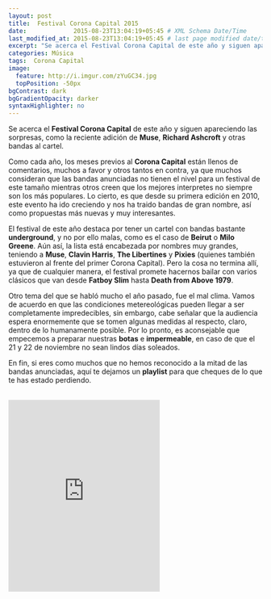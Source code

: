 ```yaml
---
layout: post
title:  Festival Corona Capital 2015
date:             2015-08-23T13:04:19+05:45 # XML Schema Date/Time
last_modified_at: 2015-08-23T13:04:19+05:45 # last page modified date/time
excerpt: "Se acerca el Festival Corona Capital de este año y siguen apareciendo las sorpresas."
categories: Música
tags:  Corona Capital
image:
  feature: http://i.imgur.com/zYuGC34.jpg
  topPosition: -50px
bgContrast: dark
bgGradientOpacity: darker
syntaxHighlighter: no
---
```


Se acerca el **Festival Corona Capital** de este año y siguen apareciendo las sorpresas, como la reciente adición de **Muse**, **Richard Ashcroft** y otras bandas al cartel.

Como cada año, los meses previos al **Corona Capital** están llenos de comentarios, muchos a favor y otros tantos en contra, ya que muchos consideran que las bandas anunciadas no tienen el nivel para un festival de este tamaño mientras otros creen que los mejores interpretes no siempre son los más populares. Lo cierto, es que desde su primera edición en 2010, este evento ha ido creciendo y nos ha traido bandas de gran nombre, así como propuestas más nuevas y muy interesantes.

El festival de este año destaca por tener un cartel con bandas bastante **underground**, y no por ello malas, como es el caso de **Beirut** o **Milo Greene**. Aún así, la lista está encabezada por nombres muy grandes, teniendo a **Muse**, **Clavin Harris**, **The Libertines** y **Pixies** (quienes también estuvieron al frente del primer Corona Capital). Pero la cosa no termina allí, ya que de cualquier manera, el festival promete hacernos bailar con varios clásicos que van desde **Fatboy Slim** hasta  **Death from Above 1979**.

Otro tema del que se habló mucho el año pasado, fue el mal clima. Vamos de acuerdo en que las condiciones metereológicas pueden llegar a ser completamente impredecibles, sin embargo, cabe señalar que la audiencia espera enormemente que se tomen algunas medidas al respecto, claro, dentro de lo humanamente posible. Por lo pronto, es aconsejable que empecemos a preparar nuestras **botas** e **impermeable**, en caso de que el 21 y  22  de noviembre no sean lindos días soleados.

En fin, si eres como muchos que no hemos reconocido a la mitad de las bandas anunciadas, aquí te dejamos un **playlist** para que cheques de lo que te has estado perdiendo.

<br>
<iframe src="https://embed.spotify.com/?uri=spotify%3Auser%3A12145046388%3Aplaylist%3A1iUjNOSNrWLyfsIQP9E1VC" width="300" height="380" frameborder="0" allowtransparency="true"></iframe>
